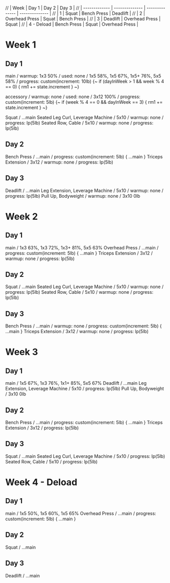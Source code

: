 // | Week          | Day 1          | Day 2          | Day 3          |
// | ------------- | -------------- | -------------- | -------------- |
// | 1             | Squat          | Bench Press    | Deadlift       |
// | 2             | Overhead Press | Squat          | Bench Press    |
// | 3             | Deadlift       | Overhead Press | Squat          |
// | 4 - Deload    | Bench Press	 | Squat 	      | Overhead Press |
# Week 1
## Day 1
main / warmup: 1x3 50% / used: none / 1x5 58%, 1x5 67%, 1x5+ 76%, 5x5 58% / progress: custom(increment: 10lb) {~
  if (dayInWeek > 1 && week % 4 == 0) {
    rm1 += state.increment
  } 
~}

accessory / warmup: none / used: none / 3x12 100% / progress: custom(increment: 5lb) {~
  if (week % 4 == 0 && dayInWeek == 3) {
    rm1 += state.increment
  }
~}

Squat / ...main
Seated Leg Curl, Leverage Machine / 5x10 / warmup: none / progress: lp(5lb)
Seated Row, Cable / 5x10 / warmup: none / progress: lp(5lb)

## Day 2
Bench Press / ...main / progress: custom(increment: 5lb) { ...main }
Triceps Extension / 3x12 / warmup: none / progress: lp(5lb)

## Day 3
Deadlift / ...main
Leg Extension, Leverage Machine / 5x10 / warmup: none / progress: lp(5lb)
Pull Up, Bodyweight / warmup: none / 3x10 0lb


# Week 2
## Day 1
main / 1x3 63%, 1x3 72%, 1x3+ 81%, 5x5 63%
Overhead Press / ...main / progress: custom(increment: 5lb) { ...main }
Triceps Extension / 3x12 / warmup: none / progress: lp(5lb)

## Day 2
Squat / ...main
Seated Leg Curl, Leverage Machine / 5x10 / warmup: none / progress: lp(5lb)
Seated Row, Cable / 5x10 / warmup: none / progress: lp(5lb)

## Day 3
Bench Press / ...main / warmup: none / progress: custom(increment: 5lb) { ...main }
Triceps Extension / 3x12 / warmup: none / progress: lp(5lb)


# Week 3
## Day 1
main / 1x5 67%, 1x3 76%, 1x1+ 85%, 5x5 67%
Deadlift / ...main
Leg Extension, Leverage Machine / 5x10 / progress: lp(5lb)
Pull Up, Bodyweight / 3x10 0lb

## Day 2
Bench Press / ...main / progress: custom(increment: 5lb) { ...main }
Triceps Extension / 3x12 / progress: lp(5lb)

## Day 3
Squat / ...main
Seated Leg Curl, Leverage Machine / 5x10 / progress: lp(5lb)
Seated Row, Cable / 5x10 / progress: lp(5lb)


# Week 4 - Deload
## Day 1
main / 1x5 50%, 1x5 60%, 1x5 65%
Overhead Press / ...main / progress: custom(increment: 5lb) { ...main }

## Day 2
Squat / ...main

## Day 3
Deadlift / ...main



